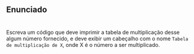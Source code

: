 ## Enunciado
#
Escreva um código que deve imprimir a tabela de multiplicação desse algum número fornecido, e deve exibir um cabeçalho com o nome `Tabela de multiplicação de X`, onde X é o número a ser multiplicado.

